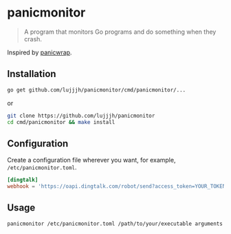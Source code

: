 # panicmonitor

> A program that monitors Go programs and do something when they crash.

Inspired by [panicwrap](https://github.com/mitchellh/panicwrap).

## Installation

```sh
go get github.com/lujjjh/panicmonitor/cmd/panicmonitor/...
```

or

```sh
git clone https://github.com/lujjjh/panicmonitor
cd cmd/panicmonitor && make install
```

## Configuration

Create a configuration file wherever you want, for example, `/etc/panicmonitor.toml`.

```toml
[dingtalk]
webhook = 'https://oapi.dingtalk.com/robot/send?access_token=YOUR_TOKEN_HERE'
```

## Usage

```sh
panicmonitor /etc/panicmonitor.toml /path/to/your/executable arguments
```
